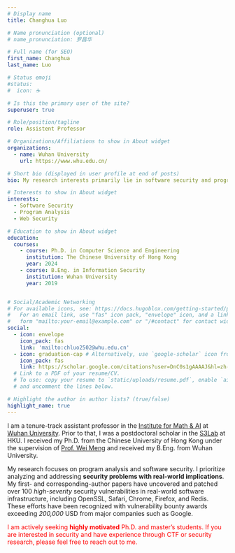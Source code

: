 ```yaml
---
# Display name
title: Changhua Luo

# Name pronunciation (optional)
# name_pronunciation: 罗昌华

# Full name (for SEO)
first_name: Changhua
last_name: Luo

# Status emoji
#status:
#  icon: ☕️

# Is this the primary user of the site?
superuser: true

# Role/position/tagline
role: Assistent Professor

# Organizations/Affiliations to show in About widget
organizations:
  - name: Wuhan University
    url: https://www.whu.edu.cn/

# Short bio (displayed in user profile at end of posts)
bio: My research interests primarily lie in software security and program analysis,. Recently, I mainly worked on developing techniques for automatically detecting and patching vulnerabilities in software.

# Interests to show in About widget
interests:
  - Software Security
  - Program Analysis
  - Web Security

# Education to show in About widget
education:
  courses:
    - course: Ph.D. in Computer Science and Engineering
      institution: The Chinese University of Hong Kong
      year: 2024
    - course: B.Eng. in Information Security
      institution: Wuhan University
      year: 2019


# Social/Academic Networking
# For available icons, see: https://docs.hugoblox.com/getting-started/page-builder/#icons
#   For an email link, use "fas" icon pack, "envelope" icon, and a link in the
#   form "mailto:your-email@example.com" or "/#contact" for contact widget.
social:
  - icon: envelope
    icon_pack: fas
    link: 'mailto:chluo2502@whu.edu.cn'
  - icon: graduation-cap # Alternatively, use `google-scholar` icon from `ai` icon pack
    icon_pack: fas
    link: https://scholar.google.com/citations?user=DnC0s1gAAAAJ&hl=zh-CN&oi=sra
  # Link to a PDF of your resume/CV.
  # To use: copy your resume to `static/uploads/resume.pdf`, enable `ai` icons in `params.yaml`,
  # and uncomment the lines below.

# Highlight the author in author lists? (true/false)
highlight_name: true
---
```


I am a tenure-track assistant professor in the [Institute for Math & AI](https://imai.whu.edu.cn/index.htm) at [Wuhan University](https://www.whu.edu.cn/).  Prior to that, I was a postdoctoral scholar in the [S3Lab](https://i.cs.hku.hk/~cqian/) at HKU. I received my Ph.D. from the Chinese University of Hong Kong under the supervision of [Prof. Wei Meng](https://www.cse.cuhk.edu.hk/~wei/) and received my B.Eng. from Wuhan University.

My research focuses on program analysis and software security.  I prioritize analyzing and addressing **security problems with real-world implications**. My first- and corresponding-author papers have uncovered and patched over 100 *high-severity* security vulnerabilities in real-world software infrastructure, including OpenSSL, Safari, Chrome, Firefox, and Redis. These efforts have been recognized with vulnerability bounty awards exceeding *200,000* USD from major companies such as Google.

<span style="color: red;">I am actively seeking <strong>highly motivated</strong> Ph.D. and master’s students. If you are interested in security and have experience through CTF or security research, please feel free to reach out to me.</span>

